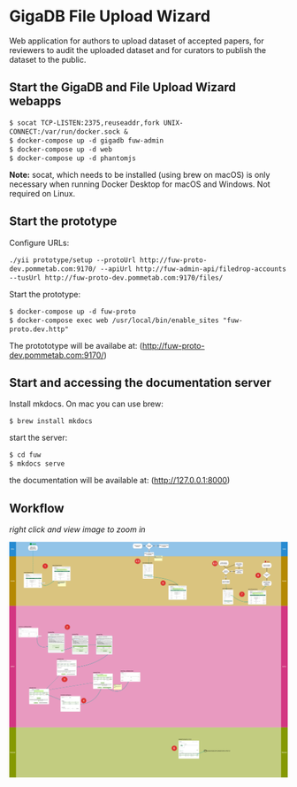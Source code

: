 # GigaDB File Upload Wizard

Web application for authors to upload dataset of accepted papers, for reviewers to audit the uploaded dataset and for curators to publish the dataset to the public.

## Start the GigaDB and File Upload Wizard webapps

```
$ socat TCP-LISTEN:2375,reuseaddr,fork UNIX-CONNECT:/var/run/docker.sock &
$ docker-compose up -d gigadb fuw-admin
$ docker-compose up -d web
$ docker-compose up -d phantomjs
```
**Note:** socat, which needs to be installed (using brew on macOS) is only necessary when running Docker Desktop for macOS and Windows. Not required on Linux.

## Start the prototype

Configure URLs:
```
./yii prototype/setup --protoUrl http://fuw-proto-dev.pommetab.com:9170/ --apiUrl http://fuw-admin-api/filedrop-accounts --tusUrl http://fuw-proto-dev.pommetab.com:9170/files/
```
Start the prototype:

```
$ docker-compose up -d fuw-proto
$ docker-compose exec web /usr/local/bin/enable_sites "fuw-proto.dev.http"
```

The protototype will be availabe at:
(http://fuw-proto-dev.pommetab.com:9170/)

## Start and accessing the documentation server

Install mkdocs. On mac you can use brew:

```
$ brew install mkdocs
```
start the server:

```
$ cd fuw
$ mkdocs serve
```

the documentation will be available at: (http://127.0.0.1:8000)


## Workflow

*right click and view image to zoom in*

![File Upload Wizard Workflow](img/workflow.png)